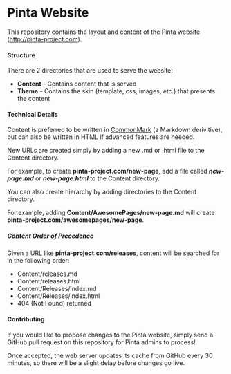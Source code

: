 # Pinta Website

This repository contains the layout and content of the Pinta website (<http://pinta-project.com>).

#### Structure

There are 2 directories that are used to serve the website:

- **Content** - Contains content that is served
- **Theme** - Contains the skin (template, css, images, etc.) that presents the content

#### Technical Details

Content is preferred to be written in [CommonMark][1] (a Markdown derivitive), but can also
be written in HTML if advanced features are needed.

New URLs are created simply by adding a new .md or .html file to the Content directory.

For example, to create **pinta-project.com/new-page**, add a file called
***new-page.md*** or ***new-page.html*** to the Content directory.  

You can also create hierarchy by adding directories to the Content directory.  

For example, adding **Content/AwesomePages/new-page.md** will create **pinta-project.com/awesomepages/new-page**.

##### Content Order of Precedence

Given a URL like **pinta-project.com/releases**, content will be searched for in the following order:

- Content/releases.md
- Content/releases.html
- Content/Releases/index.md
- Content/Releases/index.html
- 404 (Not Found) returned

#### Contributing

If you would like to propose changes to the Pinta website, simply send a GitHub
pull request on this repository for Pinta admins to process!

Once accepted, the web server updates its cache from GitHub every 30 minutes, so there
will be a slight delay before changes go live.

[1]: http://commonmark.org/
